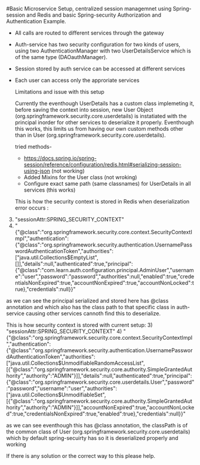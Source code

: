 #Basic Microservice Setup, centralized session managemnet using Spring-session and Redis and basic Spring-security Authorization and Authentication Example.

- All calls are routed to different services through the  gateway
- Auth-service has two security configuration for two kinds of users, using two AuthenticationManager with two UserDetailsService which is of the same type (DAOauthManager).
- Session stored by auth service can be accessed at different services
- Each user can access only the approriate services

  Limitations and issue with this setup

   Currently the eventhough UserDetails has a custom class implemeting it, before saving the context into session, new User Object (org.springframework.security.core.userdetails) is instatiated with
   the principal inorder for other services to deserialize it properly. Eventhough this works, this limits us from having our own custom methods other than in User 
   (org.springframework.security.core.userdetails). 

   tried methods-
     - https://docs.spring.io/spring-session/reference/configuration/redis.html#serializing-session-using-json (not working)
     - Added Mixins for the User class (not wroking)
     - Configure exact same path (same classnames) for UserDetails in all services (this works)

  This is how the security context is stored in Redis when deserialization error occurs :
  
3) "sessionAttr:SPRING_SECURITY_CONTEXT"
4) "{\"@class\":\"org.springframework.security.core.context.SecurityContextImpl\",\"authentication\":{\"@class\":\"org.springframework.security.authentication.UsernamePasswordAuthenticationToken\",\"authorities\":[\"java.util.Collections$EmptyList\",[]],\"details\":null,\"authenticated\":true,\"principal\":{\"@class\":\"com.learn.auth.configuration.principal.AdminUser\",\"username\":\"user\",\"password\":\"password\",\"authorities\":null,\"enabled\":true,\"credentialsNonExpired\":true,\"accountNonExpired\":true,\"accountNonLocked\":true},\"credentials\":null}}"


as we can see the principal serialized and stored here has @class annotation and which also has the class path to that specific class in auth-service causing other services cannoth find this to deserialize.

This is how security context is stored with current setup:
3) "sessionAttr:SPRING_SECURITY_CONTEXT"
4) "{\"@class\":\"org.springframework.security.core.context.SecurityContextImpl\",\"authentication\":{\"@class\":\"org.springframework.security.authentication.UsernamePasswordAuthenticationToken\",\"authorities\":[\"java.util.Collections$UnmodifiableRandomAccessList\",[{\"@class\":\"org.springframework.security.core.authority.SimpleGrantedAuthority\",\"authority\":\"ADMIN\"}]],\"details\":null,\"authenticated\":true,\"principal\":{\"@class\":\"org.springframework.security.core.userdetails.User\",\"password\":\"password\",\"username\":\"user\",\"authorities\":[\"java.util.Collections$UnmodifiableSet\",[{\"@class\":\"org.springframework.security.core.authority.SimpleGrantedAuthority\",\"authority\":\"ADMIN\"}]],\"accountNonExpired\":true,\"accountNonLocked\":true,\"credentialsNonExpired\":true,\"enabled\":true},\"credentials\":null}}"

as we can see eventhough this has @class annotation, the classPath is of the common class of User (org.springframework.security.core.userdetails) which by default spring-secuirty has so it is deserialized properly and working

If there is any solution or the correct way to this please help.
